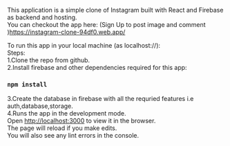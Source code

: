 This application is a simple clone of Instagram built with React and Firebase as backend and hosting.<br/>
You can checkout the app here: (Sign Up to post image and comment )https://instagram-clone-94df0.web.app/<br/>

To run this app in your local machine (as localhost://):<br/>
Steps:<br/>
1.Clone the repo from github.<br/>
2.Install firebase and other dependencies required for this app:<br/>
### `npm install`
3.Create the database in firebase with all the requried features i.e
auth,database,storage.
<br/>
4.Runs the app in the development mode.<br />
Open [http://localhost:3000](http://localhost:3000) to view it in the browser.
<br/>
The page will reload if you make edits.<br />
You will also see any lint errors in the console.

